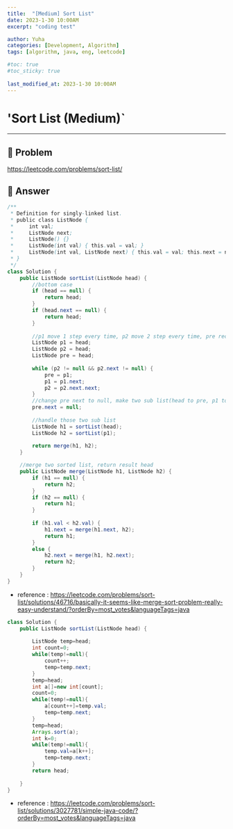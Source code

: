 ```yaml
---
title:  "[Medium] Sort List"
date: 2023-1-30 10:00AM
excerpt: "coding test"

author: Yuha
categories: [Development, Algorithm]
tags: [algorithm, java, eng, leetcode]

#toc: true
#toc_sticky: true
 
last_modified_at: 2023-1-30 10:00AM
---
```


# 'Sort List (Medium)`

---

## 📌 Problem
<https://leetcode.com/problems/sort-list/>


## 📌 Answer

```java
/**
 * Definition for singly-linked list.
 * public class ListNode {
 *     int val;
 *     ListNode next;
 *     ListNode() {}
 *     ListNode(int val) { this.val = val; }
 *     ListNode(int val, ListNode next) { this.val = val; this.next = next; }
 * }
 */
class Solution {
    public ListNode sortList(ListNode head) {
        //bottom case
        if (head == null) {
            return head;
        }
        if (head.next == null) {
            return head;
        }
        
        //p1 move 1 step every time, p2 move 2 step every time, pre record node before p1
        ListNode p1 = head;
        ListNode p2 = head;
        ListNode pre = head;
        
        while (p2 != null && p2.next != null) {
            pre = p1;
            p1 = p1.next;
            p2 = p2.next.next;
        }
        //change pre next to null, make two sub list(head to pre, p1 to p2)
        pre.next = null;
        
        //handle those two sub list
        ListNode h1 = sortList(head);
        ListNode h2 = sortList(p1);
        
        return merge(h1, h2);
    }

    //merge two sorted list, return result head
    public ListNode merge(ListNode h1, ListNode h2) {
        if (h1 == null) {
            return h2;
        }
        if (h2 == null) {
            return h1;
        }
        
        if (h1.val < h2.val) {
            h1.next = merge(h1.next, h2);
            return h1;
        }
        else {
            h2.next = merge(h1, h2.next);
            return h2;
        }   
    }
}
```

- reference
: <https://leetcode.com/problems/sort-list/solutions/46716/basically-it-seems-like-merge-sort-problem-really-easy-understand/?orderBy=most_votes&languageTags=java>


```java
class Solution {
    public ListNode sortList(ListNode head) {
        
        ListNode temp=head;
        int count=0;
        while(temp!=null){
            count++;
            temp=temp.next;
        }
        temp=head;
        int a[]=new int[count];
        count=0;
        while(temp!=null){
            a[count++]=temp.val;
            temp=temp.next;
        }
        temp=head;
        Arrays.sort(a);
        int k=0;
        while(temp!=null){
            temp.val=a[k++];
            temp=temp.next;
        }
        return head;
        
    }
}
```

- reference
: <https://leetcode.com/problems/sort-list/solutions/3027781/simple-java-code/?orderBy=most_votes&languageTags=java>